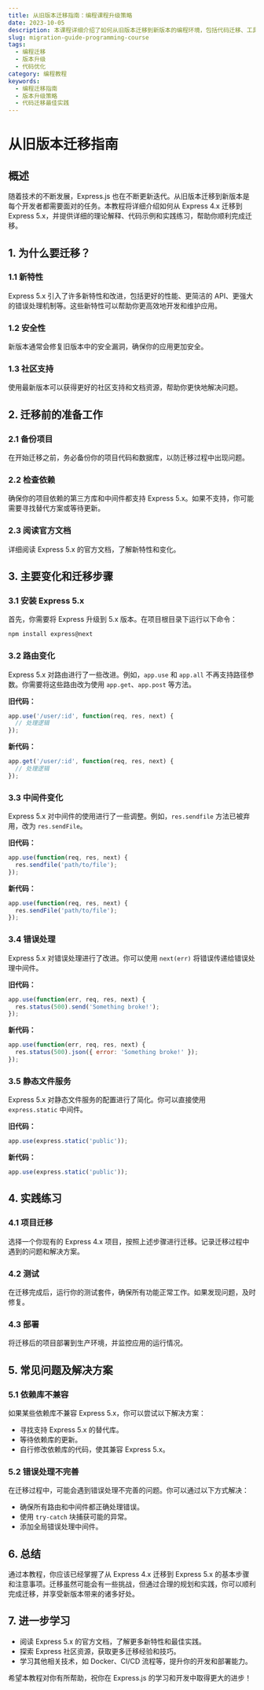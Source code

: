 ```yaml
---
title: 从旧版本迁移指南：编程课程升级策略
date: 2023-10-05
description: 本课程详细介绍了如何从旧版本迁移到新版本的编程环境，包括代码迁移、工具更新和最佳实践。
slug: migration-guide-programming-course
tags:
  - 编程迁移
  - 版本升级
  - 代码优化
category: 编程教程
keywords:
  - 编程迁移指南
  - 版本升级策略
  - 代码迁移最佳实践
---
```


# 从旧版本迁移指南

## 概述

随着技术的不断发展，Express.js 也在不断更新迭代。从旧版本迁移到新版本是每个开发者都需要面对的任务。本教程将详细介绍如何从 Express 4.x 迁移到 Express 5.x，并提供详细的理论解释、代码示例和实践练习，帮助你顺利完成迁移。

## 1. 为什么要迁移？

### 1.1 新特性
Express 5.x 引入了许多新特性和改进，包括更好的性能、更简洁的 API、更强大的错误处理机制等。这些新特性可以帮助你更高效地开发和维护应用。

### 1.2 安全性
新版本通常会修复旧版本中的安全漏洞，确保你的应用更加安全。

### 1.3 社区支持
使用最新版本可以获得更好的社区支持和文档资源，帮助你更快地解决问题。

## 2. 迁移前的准备工作

### 2.1 备份项目
在开始迁移之前，务必备份你的项目代码和数据库，以防迁移过程中出现问题。

### 2.2 检查依赖
确保你的项目依赖的第三方库和中间件都支持 Express 5.x。如果不支持，你可能需要寻找替代方案或等待更新。

### 2.3 阅读官方文档
详细阅读 Express 5.x 的官方文档，了解新特性和变化。

## 3. 主要变化和迁移步骤

### 3.1 安装 Express 5.x
首先，你需要将 Express 升级到 5.x 版本。在项目根目录下运行以下命令：

```bash
npm install express@next
```

### 3.2 路由变化
Express 5.x 对路由进行了一些改进。例如，`app.use` 和 `app.all` 不再支持路径参数。你需要将这些路由改为使用 `app.get`、`app.post` 等方法。

**旧代码：**

```javascript
app.use('/user/:id', function(req, res, next) {
  // 处理逻辑
});
```

**新代码：**

```javascript
app.get('/user/:id', function(req, res, next) {
  // 处理逻辑
});
```

### 3.3 中间件变化
Express 5.x 对中间件的使用进行了一些调整。例如，`res.sendfile` 方法已被弃用，改为 `res.sendFile`。

**旧代码：**

```javascript
app.use(function(req, res, next) {
  res.sendfile('path/to/file');
});
```

**新代码：**

```javascript
app.use(function(req, res, next) {
  res.sendFile('path/to/file');
});
```

### 3.4 错误处理
Express 5.x 对错误处理进行了改进。你可以使用 `next(err)` 将错误传递给错误处理中间件。

**旧代码：**

```javascript
app.use(function(err, req, res, next) {
  res.status(500).send('Something broke!');
});
```

**新代码：**

```javascript
app.use(function(err, req, res, next) {
  res.status(500).json({ error: 'Something broke!' });
});
```

### 3.5 静态文件服务
Express 5.x 对静态文件服务的配置进行了简化。你可以直接使用 `express.static` 中间件。

**旧代码：**

```javascript
app.use(express.static('public'));
```

**新代码：**

```javascript
app.use(express.static('public'));
```

## 4. 实践练习

### 4.1 项目迁移
选择一个你现有的 Express 4.x 项目，按照上述步骤进行迁移。记录迁移过程中遇到的问题和解决方案。

### 4.2 测试
在迁移完成后，运行你的测试套件，确保所有功能正常工作。如果发现问题，及时修复。

### 4.3 部署
将迁移后的项目部署到生产环境，并监控应用的运行情况。

## 5. 常见问题及解决方案

### 5.1 依赖库不兼容
如果某些依赖库不兼容 Express 5.x，你可以尝试以下解决方案：

- 寻找支持 Express 5.x 的替代库。
- 等待依赖库的更新。
- 自行修改依赖库的代码，使其兼容 Express 5.x。

### 5.2 错误处理不完善
在迁移过程中，可能会遇到错误处理不完善的问题。你可以通过以下方式解决：

- 确保所有路由和中间件都正确处理错误。
- 使用 `try-catch` 块捕获可能的异常。
- 添加全局错误处理中间件。

## 6. 总结

通过本教程，你应该已经掌握了从 Express 4.x 迁移到 Express 5.x 的基本步骤和注意事项。迁移虽然可能会有一些挑战，但通过合理的规划和实践，你可以顺利完成迁移，并享受新版本带来的诸多好处。

## 7. 进一步学习

- 阅读 Express 5.x 的官方文档，了解更多新特性和最佳实践。
- 探索 Express 社区资源，获取更多迁移经验和技巧。
- 学习其他相关技术，如 Docker、CI/CD 流程等，提升你的开发和部署能力。

希望本教程对你有所帮助，祝你在 Express.js 的学习和开发中取得更大的进步！